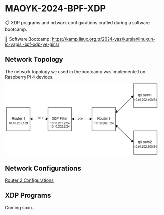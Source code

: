 # MAOYK-2024-BPF-XDP
:clipboard: XDP programs and network configurations crafted during a software bootcamp.

:penguin: Software Bootcamp: https://kamp.linux.org.tr/2024-yaz/kurslar/linuxun-ic-yapisi-bpf-xdp-ye-giris/

## Network Topology 

The network topology we used in the bootcamp was implemented on Raspberry Pi 4 devices.

![Image](images/Network_Topology.png)

## Network Configurations

[Router 2 Configurations](network/router-2/conf.md)

## XDP Programs

Coming soon...
